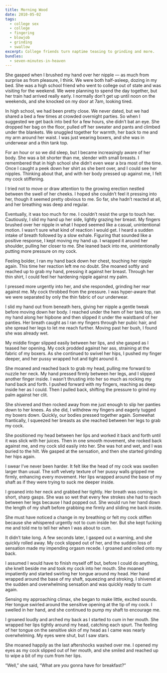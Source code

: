 ```yaml
---
title: Morning Wood
date: 2010-05-02
tags:
  - college sex
  - college
  - fingering
  - blowjob
  - grinding
  - swallow
excerpt: College friends turn naptime teasing to grinding and more.
bundles:
  - seven-minutes-in-heaven
---
```


She gasped when I brushed my hand over her nipple — as much from surprise as from pleasure, I think. We were both half-asleep, dozing in my bed. She was a high school friend who went to college out of state and was visiting for the weekend. We were planning to spend the day together, but her train had arrived really early. I normally don’t get up until noon on the weekends, and she knocked on my door at 7am, looking tired.

In high school, we had been pretty close. We never dated, but we had shared a bed a few times at crowded overnight parties. So when I suggested we get back into bed for a few hours, she didn’t bat an eye. She dropped her bag on the floor, pulled off her sweater and pants and climbed under the blankets. We snuggled together for warmth, her back to me and my arm around her waist. I was just wearing boxers, and she was in underwear and a thin tank top.

For an hour or so we did sleep, but I became increasingly aware of her body. She was a bit shorter than me, slender with small breasts. I remembered that in high school she didn’t even wear a bra most of the time. Once I caught a peek down her shirt as she bent over, and I could see her nipples. Thinking about that, and with her body pressed up against me, I felt my cock stiffening.

I tried not to move or draw attention to the growing erection nestled between the swell of her cheeks. I hoped she couldn’t feel it pressing into her, though it seemed pretty obvious to me. So far, she hadn’t reacted at all, and her breathing was deep and regular.

Eventually, it was too much for me. I couldn’t resist the urge to touch her. Cautiously, I slid my hand up her side, lightly grazing her breast. My fingers brushed over her nipple in what I hoped seemed like a casual, unintentional motion. I wasn’t sure what kind of reaction I would get. I heard a sudden intake of breath followed by a slow exhale. Figuring that sounded like a positive response, I kept moving my hand up. I wrapped it around her shoulder, pulling her closer to me. She leaned back into me, unintentionally putting more pressure on my cock.

Feeling bolder, I ran my hand back down her chest, touching her nipple again. This time her reaction left me no doubt. She moaned softly and reached up to grab my hand, pressing it against her breast. Through her thin shirt, I could feel her hardening nipple against my palm.

I pressed more urgently into her, and she responded, grinding her rear against me. My cock throbbed from the pressure. I was hyper-aware that we were separated by only the thin fabric of our underwear.

I slid my hand out from beneath hers, giving her nipple a gentle tweak before moving down her body. I reached under the hem of her tank top, ran my hand along her hipbone and then slipped it under the waistband of her panties. Her breath caught as I ran my fingers through her pubic hair, and she spread her legs to let me reach further. Moving past her bush, I found she was already wet.

My middle finger slipped easily between her lips, and she gasped as I teased her opening. My cock prodded against her ass, straining at the fabric of my boxers. As she continued to swivel her hips, I pushed my finger deeper, and her pussy wrapped hot and tight around it.

She moaned and reached back to grab my head, pulling me forward to nuzzle her neck. My hand pressed firmly between her legs, and I slipped another finger inside. I wasn’t thrusting into her so much as rocking my hand back and forth. I pushed forward with my fingers, reaching as deep inside her as I could. Then I pulled back, shifting the pressure to grind my palm against her clit.

She shivered and then rocked away from me just enough to slip her panties down to her knees. As she did, I withdrew my fingers and eagerly tugged my boxers down. Quickly, our bodies pressed together again. Somewhat frantically, I squeezed her breasts as she reached between her legs to grab my cock.

She positioned my head between her lips and worked it back and forth until it was slick with her juices. Then in one smooth movement, she rocked back against me, and my cock slid easily into her. She was hot and wet, and I was buried to the hilt. We gasped at the sensation, and then she started grinding her hips again.

I swear I’ve never been harder. It felt like the head of my cock was swollen larger than usual. The soft velvety texture of her pussy walls gripped me firmly, enhancing every movement. Her lips wrapped around the base of my shaft as if they were trying to suck me deeper inside.

I groaned into her neck and grabbed her tightly. Her breath was coming in short, sharp gasps. She was so wet that every few strokes she had to reach between her legs because I had popped out. She would run her hand down the length of my shaft before grabbing me firmly and sliding me back inside.

She must have noticed a change in my breathing or felt my cock stiffen because she whispered urgently not to cum inside her. But she kept fucking me and told me to tell her when I was about to cum.

It didn’t take long. A few seconds later, I gasped out a warning, and she quickly rolled away. My cock slipped out of her, and the sudden loss of sensation made my impending orgasm recede. I groaned and rolled onto my back.

I assumed I would have to finish myself off but, before I could do anything, she knelt beside me and took my cock into her mouth. She moaned impatiently and started swirling her tongue around my head. Her hand wrapped around the base of my shaft, squeezing and stroking. I shivered at the sudden and overwhelming sensation and was quickly ready to cum again.

Sensing my approaching climax, she began to make little, excited sounds. Her tongue swirled around the sensitive opening at the tip of my cock. I swelled in her hand, and she continued to pump my shaft to encourage me.

I groaned loudly and arched my back as I started to cum in her mouth. She wrapped her lips tightly around my head, catching each spurt. The feeling of her tongue on the sensitive skin of my head as I came was nearly overwhelming. My eyes were shut, but I saw stars.

She moaned happily as the last aftershocks washed over me. I opened my eyes as my cock slipped out of her mouth, and she smiled and reached up to wipe a bit of my cum from her lips.

“Well,” she said, “What are _you_ gonna have for breakfast?”
